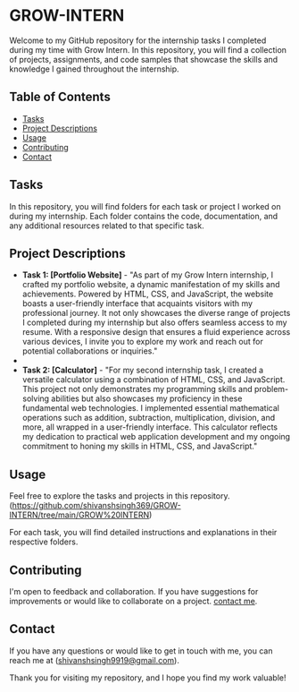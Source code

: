 # GROW-INTERN
Welcome to my GitHub repository for the internship tasks I completed during my time with Grow Intern. In this repository, you will find a collection of projects, assignments, and code samples that showcase the skills and knowledge I gained throughout the internship. 

## Table of Contents

- [Tasks](#tasks)
- [Project Descriptions](#project-descriptions)
- [Usage](#usage)
- [Contributing](#contributing)
- [Contact](#contact)

## Tasks

In this repository, you will find folders for each task or project I worked on during my internship. Each folder contains the code, documentation, and any additional resources related to that specific task.

## Project Descriptions

- **Task 1: [Portfolio Website]** - "As part of my Grow Intern internship, I crafted my portfolio website, a dynamic manifestation of my skills and achievements. Powered by HTML, CSS, and JavaScript, the website boasts a user-friendly interface that acquaints visitors with my professional journey. It not only showcases the diverse range of projects I completed during my internship but also offers seamless access to my resume. With a responsive design that ensures a fluid experience across various devices, I invite you to explore my work and reach out for potential collaborations or inquiries."
- 
- **Task 2: [Calculator]** - "For my second internship task, I created a versatile calculator using a combination of HTML, CSS, and JavaScript. This project not only demonstrates my programming skills and problem-solving abilities but also showcases my proficiency in these fundamental web technologies. I implemented essential mathematical operations such as addition, subtraction, multiplication, division, and more, all wrapped in a user-friendly interface. This calculator reflects my dedication to practical web application development and my ongoing commitment to honing my skills in HTML, CSS, and JavaScript."

## Usage

Feel free to explore the tasks and projects in this repository. (https://github.com/shivanshsingh369/GROW-INTERN/tree/main/GROW%20INTERN)


For each task, you will find detailed instructions and explanations in their respective folders.

## Contributing

I'm open to feedback and collaboration. If you have suggestions for improvements or would like to collaborate on a project. [contact me](#contact).

## Contact

If you have any questions or would like to get in touch with me, you can reach me at (shivanshsingh9919@gmail.com).

Thank you for visiting my repository, and I hope you find my work valuable!


